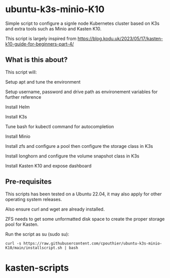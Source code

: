 # ubuntu-k3s-minio-K10
Simple script to configure a signle node Kubernetes cluster based on K3s and extra tools such as Minio and Kasten K10.

This script is largely inspired from https://blog.kodu.uk/2023/05/17/kasten-k10-guide-for-beginners-part-4/

## What is this about?

This script will:

   Setup apt and tune the environment

   Setup username, password and drive path as environement variables for further reference

   Install Helm

   Install K3s

   Tune bash for kubectl command for autocompletion

   Install Minio

   Install zfs and configure a pool then configure the storage class in K3s

   Install longhorn and configure the volume snapshot class in K3s

   Install Kasten K10 and expose dashboard

## Pre-requisites

This scripts has been tested on a Ubuntu 22.04, it may also apply for other operating system releases.

Also ensure curl and wget are already installed.

ZFS needs to get some unformatted disk space to create the proper storage pool for Kasten.

Run the script as su (sudo su):

```console
curl -s https://raw.githubusercontent.com/cpouthier/ubuntu-k3s-minio-K10/main/installscript.sh | bash
```
# kasten-scripts
